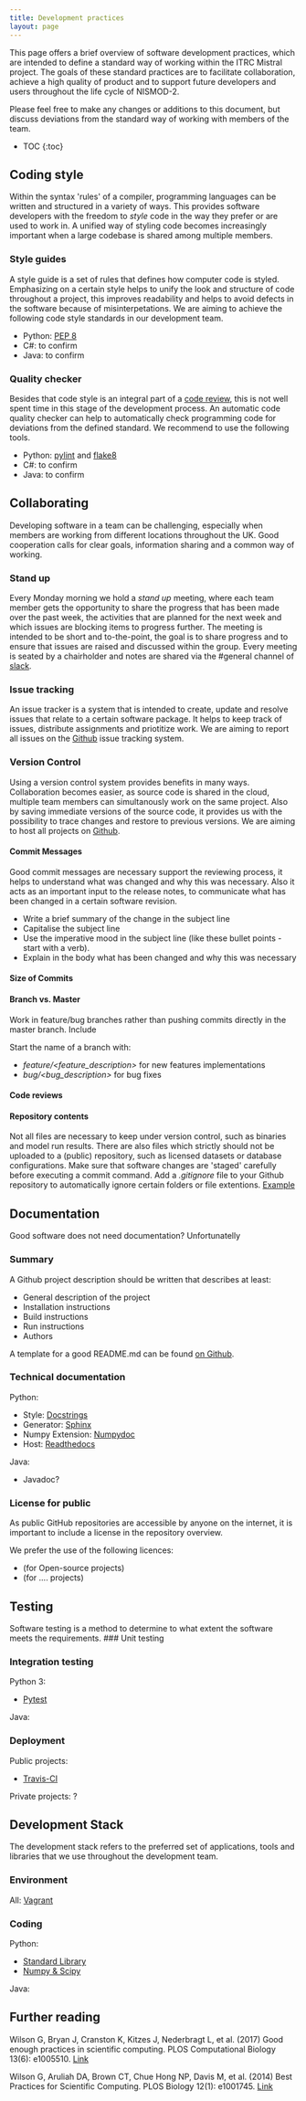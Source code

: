 ```yaml
---
title: Development practices
layout: page
---
```


This page offers a brief overview of software development practices,
which are intended to define a standard way of working within the ITRC Mistral
project. The goals of these standard practices are to facilitate collaboration,
achieve a high quality of product and to support future developers and users
throughout the life cycle of NISMOD-2.

Please feel free to make any changes or additions to this document, but discuss
deviations from the standard way of working with members of the team.

* TOC
{:toc}

## Coding style
Within the syntax 'rules' of a compiler, programming languages can be written
and structured in a variety of ways. This provides software developers with the
freedom to *style* code in the way they prefer or are used to work in. A unified
way of styling code becomes increasingly important when a large codebase is
shared among multiple members.

### Style guides
A style guide is a set of rules that defines how computer code is styled.
Emphasizing on a certain style helps to unify the look and structure of code
throughout a project, this improves readability and helps to avoid defects in
the software because of misinterpetations. We are aiming to achieve the
following code style standards in our development team.

* Python: [PEP 8](https://www.python.org/dev/peps/pep-0008)
* C#: to confirm
* Java: to confirm

### Quality checker
Besides that code style is an integral part of a [code review](#code-reviews),
this is not well spent time in this stage of the development process. An
automatic code quality checker can help to automatically check programming code
for deviations from the defined standard. We recommend to use the following
tools.

* Python: [pylint](https://www.pylint.org) and [flake8](http://flake8.pycqa.org/en/latest/)
* C#: to confirm
* Java: to confirm

## Collaborating
Developing software in a team can be challenging, especially when members are
working from different locations throughout the UK. Good cooperation calls for
clear goals, information sharing and a common way of working.

### Stand up
Every Monday morning we hold a *stand up* meeting, where each team member gets
the opportunity to share the progress that has been made over the past week, the
activities that are planned for the next week and which issues are blocking
items to progress further. The meeting is intended to be short and to-the-point,
the goal is to share progress and to ensure that issues are raised and discussed
within the group. Every meeting is seated by a chairholder and notes are shared
via the #general channel of [slack](https://nismod.slack.com/).

### Issue tracking
An issue tracker is a system that is intended to create, update and resolve
issues that relate to a certain software package. It helps to keep track of
issues, distribute assignments and priotitize work. We are aiming to report all
issues on the [Github](https://www.github.com/nismod) issue tracking system.

### Version Control
Using a version control system provides benefits in many ways. Collaboration
becomes easier, as source code is shared in the cloud, multiple team members can
simultanously work on the same project. Also by saving immediate versions of the
source code, it provides us with the possibility to trace changes and restore to
previous versions. We are aiming to host all projects on
[Github](https://www.github.com/nismod).

#### Commit Messages
Good commit messages are necessary support the reviewing process, it helps to
understand what was changed and why this was necessary. Also it acts as an
important input to the release notes, to communicate what has been changed in a
certain software revision.

* Write a brief summary of the change in the subject line
* Capitalise the subject line
* Use the imperative mood in the subject line (like these bullet points - start
  with a verb).
* Explain in the body what has been changed and why this was necessary

#### Size of Commits

#### Branch vs. Master
Work in feature/bug branches rather than pushing commits directly in the master
branch. Include

Start the name of a branch with:
* *feature/<feature_description>* for new features implementations
* *bug/<bug_description>* for bug fixes

#### Code reviews

#### Repository contents
Not all files are necessary to keep under version control, such as binaries and
model run results. There are also files which strictly should not be uploaded to
a (public) repository, such as licensed datasets or database configurations.
Make sure that software changes are 'staged' carefully before executing a commit
command. Add a *.gitignore* file to your Github repository to automatically
ignore certain folders or file extentions.
[Example](https://github.com/nismod/smif/blob/master/.gitignore)

## Documentation
Good software does not need documentation? Unfortunatelly


### Summary
A Github project description should be written that describes at least:

* General description of the project
* Installation instructions
* Build instructions
* Run instructions
* Authors

A template for a good README.md can be found [on
Github](https://gist.github.com/PurpleBooth/109311bb0361f32d87a2).

### Technical documentation


Python:
* Style: [Docstrings](https://www.python.org/dev/peps/pep-0257/)
* Generator: [Sphinx](http://www.sphinx-doc.org)
* Numpy Extension: [Numpydoc](http://pypi.python.org/pypi/numpydoc?)
* Host: [Readthedocs](http://readthedocs.org)

Java:
* Javadoc?

### License for public
As public GitHub repositories are accessible by anyone on the internet, it is
important to include a license in the repository overview.

We prefer the use of the following licences:
* (for Open-source projects)
* (for .... projects)

## Testing
Software testing is a method to determine to what extent the software meets the
requirements. ### Unit testing

### Integration testing

Python 3:
* [Pytest](https://docs.pytest.org/en/latest/)

Java:

### Deployment

Public projects:
* [Travis-CI](https://www.travis-ci.org)

Private projects: ?


## Development Stack
The development stack refers to the preferred set of applications, tools and
libraries that we use throughout the development team.

### Environment
All: [Vagrant](https://www.vagrantup.com)

### Coding
Python:
* [Standard Library](https://docs.python.org/3/library/index.html)
* [Numpy & Scipy](https://docs.scipy.org/doc/)

Java:

## Further reading

Wilson G, Bryan J, Cranston K, Kitzes J, Nederbragt L, et al. (2017) Good enough
practices in scientific computing. PLOS Computational Biology 13(6): e1005510.
[Link](https://doi.org/10.1371/journal.pcbi.1005510)

Wilson G, Aruliah DA, Brown CT, Chue Hong NP, Davis M, et al. (2014) Best
Practices for Scientific Computing. PLOS Biology 12(1): e1001745.
[Link](https://doi.org/10.1371/journal.pbio.1001745)
